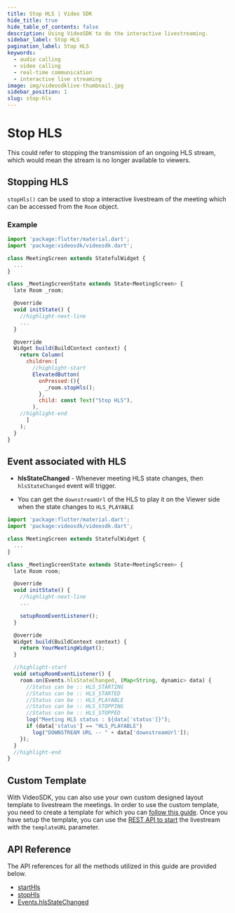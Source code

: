 ```yaml
---
title: Stop HLS | Video SDK
hide_title: true
hide_table_of_contents: false
description: Using VideoSDK to do the interactive livestreaming.
sidebar_label: Stop HLS
pagination_label: Stop HLS
keywords:
  - audio calling
  - video calling
  - real-time communication
  - interactive live streaming
image: img/videosdklive-thumbnail.jpg
sidebar_position: 1
slug: stop-hls
---
```


# Stop HLS

This could refer to stopping the transmission of an ongoing HLS stream, which would mean the stream is no longer available to viewers.

## Stopping HLS

`stopHls()` can be used to stop a interactive livestream of the meeting which can be accessed from the `Room` object.

### Example

```js
import 'package:flutter/material.dart';
import 'package:videosdk/videosdk.dart';

class MeetingScreen extends StatefulWidget {
  ...
}

class _MeetingScreenState extends State<MeetingScreen> {
  late Room _room;

  @override
  void initState() {
    //highlight-next-line
    ...
  }

  @override
  Widget build(BuildContext context) {
    return Column(
      children:[
        //highlight-start
        ElevatedButton(
          onPressed:(){
            _room.stopHls();
          },
          child: const Text("Stop HLS"),
        ),
    //highlight-end
      ]
    );
  }
}
```

## Event associated with HLS

- **hlsStateChanged** - Whenever meeting HLS state changes, then `hlsStateChanged` event will trigger.

- You can get the `downstreamUrl` of the HLS to play it on the Viewer side when the state changes to `HLS_PLAYABLE`

```js
import 'package:flutter/material.dart';
import 'package:videosdk/videosdk.dart';

class MeetingScreen extends StatefulWidget {
  ...
}

class _MeetingScreenState extends State<MeetingScreen> {
  late Room room;

  @override
  void initState() {
    //highlight-next-line
    ...

    setupRoomEventListener();
  }

  @override
  Widget build(BuildContext context) {
    return YourMeetingWidget();
  }

  //highlight-start
  void setupRoomEventListener() {
    room.on(Events.hlsStateChanged, (Map<String, dynamic> data) {
      //Status can be :: HLS_STARTING
      //Status can be :: HLS_STARTED
      //Status can be :: HLS_PLAYABLE
      //Status can be :: HLS_STOPPING
      //Status can be :: HLS_STOPPED
      log("Meeting HLS status : ${data['status']}");
      if (data['status'] == "HLS_PLAYABLE")
        log("DOWNSTREAM URL -- " + data['downstreamUrl']);
    });
  }
  //highlight-end
}
```

## Custom Template

With VideoSDK, you can also use your own custom designed layout template to livestream the meetings. In order to use the custom template, you need to create a template for which you can [follow this guide](/docs/tutorials/customized-layout). Once you have setup the template, you can use the [REST API to start](/api-reference/realtime-communication/start-livestream) the livestream with the `templateURL` parameter.

## API Reference

The API references for all the methods utilized in this guide are provided below.

- [startHls](/flutter/api/sdk-reference/room-class/methods#starthls)
- [stopHls](/flutter/api/sdk-reference/room-class/methods#stophls)
- [Events.hlsStateChanged](/flutter/api/sdk-reference/room-class/events#hlsstatechanged)
